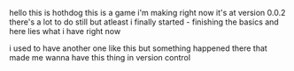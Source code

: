 hello
this is hothdog
this is a game i'm making
right now it's at version 0.0.2
there's a lot to do still
but atleast i finally started -
finishing the basics
and here lies what i have right now






i used to have another one like this
but something happened there
that made me wanna have this thing in version control
